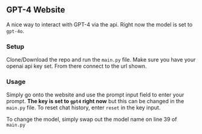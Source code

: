## GPT-4 Website
A nice way to interact with GPT-4 via the api. Right now the model is set to `gpt-4o`.

### Setup
Clone/Download the repo and run the `main.py` file. Make sure you have your openai api key set. From there connect to the url shown. 

### Usage
Simply go onto the website and use the prompt input field to enter your prompt. **The key is set to `gpt4` right now** but this can be changed in the `main.py` file. To reset chat history, enter `reset` in the key input.

To change the model, simply swap out the model name on line 39 of `main.py`
